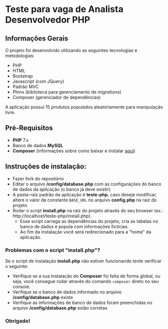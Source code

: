 ﻿
# Teste para vaga de Analista Desenvolvedor PHP
## Informações Gerais
O projeto foi desenvolvido utilizando as seguintes tecnologias e metodologias:

 - PHP
 - HTML
 - Bootstrap
 - Javascript (com JQuery)
 - Padrão MVC
 - Phinx (biblioteca para gerenciamento de  *migrations*)
 - Composer (gerenciador de dependências)
 
A aplicação possui 15 produtos populados aleatóriamente para manipulação livre.

## Pré-Requisitos
- **PHP** 7.x
- Banco de dados **MySQL**
- **Composer** (informações sobre como baixar e instalar [aqui](https://getcomposer.org/))

## Instruções de instalação:
 - Fazer fork do repositório
 - Editar o arquivo **/config/database.php** com as configurações do banco de dados da aplicação (o banco já deve existir)
 - A pasta-raiz padrão da aplicação é **teste-php**, caso  deseje modificar, altere o valor da constante `BASE_URL` no arquivo **config.php** na raiz do projeto
 - Rodar o script **install.php** na raiz do projeto através do seu browser (ex.: http://localhost/teste-php/install.php).
	 - Esse script carrega as dependências do projeto, cria as tabelas no banco de dados e popula com informações fictícias.
	 - Ao fim da instalação você será redirecionado para a "home" da aplicação.

### Problemas com o script "install.php"?

Se o script de instalação **install.php** não estiver funcionando tente verificar o seguinte:

 - Verifique se a sua instalação do **Composer** foi feita de forma global, ou seja, você consegue rodar através do comando `composer` direto no seu console.
 - Verifique se o banco de dados informado no arquivo **/config/database.php** existe
 - Verifique as informações de banco de dados foram preenchidas no arquivo **/config/database.php** estão corretas

### Obrigado!

